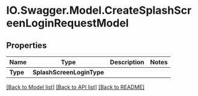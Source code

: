 # IO.Swagger.Model.CreateSplashScreenLoginRequestModel
## Properties

Name | Type | Description | Notes
------------ | ------------- | ------------- | -------------
**Type** | **SplashScreenLoginType** |  | 

[[Back to Model list]](../README.md#documentation-for-models) [[Back to API list]](../README.md#documentation-for-api-endpoints) [[Back to README]](../README.md)

